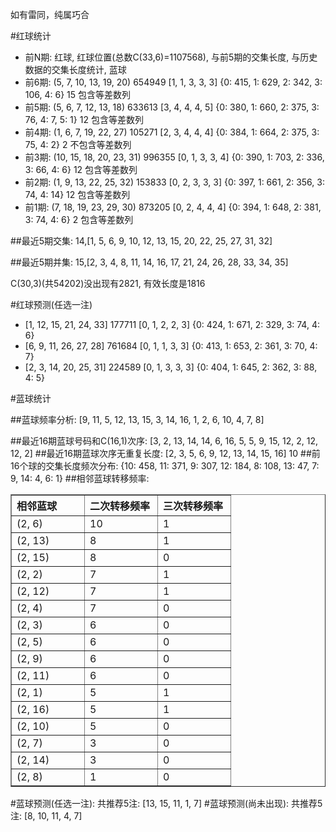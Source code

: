 <!-- 
.. title: 双色球2013065期(2013-06-06)数据分析报告
.. slug: slott-2013065-2013-06-06-report
.. date: 2013-06-07 08:00:00 UTC+08:00
.. tags: Lottery
.. link: 
.. description: 
.. type: text
-->

如有雷同，纯属巧合

<!-- TEASER_END-->

#红球统计

- 前N期: 红球, 红球位置(总数C(33,6)=1107568), 与前5期的交集长度, 与历史数据的交集长度统计, 蓝球
- 前6期: (5, 7, 10, 13, 19, 20) 654949 [1, 1, 3, 3, 3] {0: 415, 1: 629, 2: 342, 3: 106, 4: 6} 15 包含等差数列
- 前5期: (5, 6, 7, 12, 13, 18) 633613 [3, 4, 4, 4, 5] {0: 380, 1: 660, 2: 375, 3: 76, 4: 7, 5: 1} 12 包含等差数列
- 前4期: (1, 6, 7, 19, 22, 27) 105271 [2, 3, 4, 4, 4] {0: 384, 1: 664, 2: 375, 3: 75, 4: 2} 2 不包含等差数列
- 前3期: (10, 15, 18, 20, 23, 31) 996355 [0, 1, 3, 3, 4] {0: 390, 1: 703, 2: 336, 3: 66, 4: 6} 12 包含等差数列
- 前2期: (1, 9, 13, 22, 25, 32) 153833 [0, 2, 3, 3, 3] {0: 397, 1: 661, 2: 356, 3: 74, 4: 14} 12 包含等差数列
- 前1期: (7, 18, 19, 23, 29, 30) 873205 [0, 2, 4, 4, 4] {0: 394, 1: 648, 2: 381, 3: 74, 4: 6} 2 包含等差数列

##最近5期交集:
14,[1, 5, 6, 9, 10, 12, 13, 15, 20, 22, 25, 27, 31, 32]

##最近5期并集:
15,[2, 3, 4, 8, 11, 14, 16, 17, 21, 24, 26, 28, 33, 34, 35]

C(30,3)(共54202)没出现有2821, 
有效长度是1816

#红球预测(任选一注)

- [1, 12, 15, 21, 24, 33] 177711 [0, 1, 2, 2, 3] {0: 424, 1: 671, 2: 329, 3: 74, 4: 6}
- [6, 9, 11, 26, 27, 28] 761684 [0, 1, 1, 3, 3] {0: 413, 1: 653, 2: 361, 3: 70, 4: 7}
- [2, 3, 14, 20, 25, 31] 224589 [0, 1, 3, 3, 3] {0: 404, 1: 645, 2: 362, 3: 88, 4: 5}

#蓝球统计

##蓝球频率分析:
[9, 11, 5, 12, 13, 15, 3, 14, 16, 1, 2, 6, 10, 4, 7, 8]

##最近16期蓝球号码和C(16,1)次序:
[3, 2, 13, 14, 14, 6, 16, 5, 5, 9, 15, 12, 2, 12, 12, 2]
##最近16期蓝球次序无重复长度:
[2, 3, 5, 6, 9, 12, 13, 14, 15, 16] 10
##前16个球的交集长度频次分布:
{10: 458, 11: 371, 9: 307, 12: 184, 8: 108, 13: 47, 7: 9, 14: 4, 6: 1}
##相邻蓝球转移频率:
<table border="1" class="table table-striped dataframe">
  <thead>
    <tr style="text-align: left;">
      <th style="min-width: 100px;">相邻蓝球</th>
      <th style="min-width: 100px;">二次转移频率</th>
      <th style="min-width: 100px;">三次转移频率</th>
    </tr>
  </thead>
  <tbody>
    <tr>
      <td>  (2, 6)</td>
      <td> 10</td>
      <td> 1</td>
    </tr>
    <tr>
      <td> (2, 13)</td>
      <td>  8</td>
      <td> 1</td>
    </tr>
    <tr>
      <td> (2, 15)</td>
      <td>  8</td>
      <td> 0</td>
    </tr>
    <tr>
      <td>  (2, 2)</td>
      <td>  7</td>
      <td> 1</td>
    </tr>
    <tr>
      <td> (2, 12)</td>
      <td>  7</td>
      <td> 1</td>
    </tr>
    <tr>
      <td>  (2, 4)</td>
      <td>  7</td>
      <td> 0</td>
    </tr>
    <tr>
      <td>  (2, 3)</td>
      <td>  6</td>
      <td> 0</td>
    </tr>
    <tr>
      <td>  (2, 5)</td>
      <td>  6</td>
      <td> 0</td>
    </tr>
    <tr>
      <td>  (2, 9)</td>
      <td>  6</td>
      <td> 0</td>
    </tr>
    <tr>
      <td> (2, 11)</td>
      <td>  6</td>
      <td> 0</td>
    </tr>
    <tr>
      <td>  (2, 1)</td>
      <td>  5</td>
      <td> 1</td>
    </tr>
    <tr>
      <td> (2, 16)</td>
      <td>  5</td>
      <td> 1</td>
    </tr>
    <tr>
      <td> (2, 10)</td>
      <td>  5</td>
      <td> 0</td>
    </tr>
    <tr>
      <td>  (2, 7)</td>
      <td>  3</td>
      <td> 0</td>
    </tr>
    <tr>
      <td> (2, 14)</td>
      <td>  3</td>
      <td> 0</td>
    </tr>
    <tr>
      <td>  (2, 8)</td>
      <td>  1</td>
      <td> 0</td>
    </tr>
  </tbody>
</table>
#蓝球预测(任选一注):
共推荐5注: [13, 15, 11, 1, 7]
#蓝球预测(尚未出现):
共推荐5注: [8, 10, 11, 4, 7]

